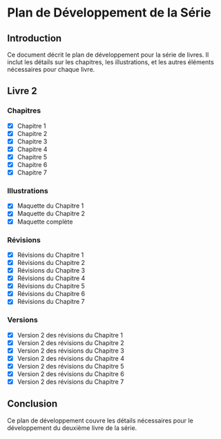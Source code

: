 # Plan de Développement de la Série

## Introduction
Ce document décrit le plan de développement pour la série de livres. Il inclut les détails sur les chapitres, les illustrations, et les autres éléments nécessaires pour chaque livre.

## Livre 2

### Chapitres
- [x] Chapitre 1
- [x] Chapitre 2
- [x] Chapitre 3
- [x] Chapitre 4
- [x] Chapitre 5
- [x] Chapitre 6
- [x] Chapitre 7

### Illustrations
- [x] Maquette du Chapitre 1
- [x] Maquette du Chapitre 2
- [x] Maquette complète

### Révisions
- [x] Révisions du Chapitre 1
- [x] Révisions du Chapitre 2
- [x] Révisions du Chapitre 3
- [x] Révisions du Chapitre 4
- [x] Révisions du Chapitre 5
- [x] Révisions du Chapitre 6
- [x] Révisions du Chapitre 7

### Versions
- [x] Version 2 des révisions du Chapitre 1
- [x] Version 2 des révisions du Chapitre 2
- [x] Version 2 des révisions du Chapitre 3
- [x] Version 2 des révisions du Chapitre 4
- [x] Version 2 des révisions du Chapitre 5
- [x] Version 2 des révisions du Chapitre 6
- [x] Version 2 des révisions du Chapitre 7

## Conclusion
Ce plan de développement couvre les détails nécessaires pour le développement du deuxième livre de la série.